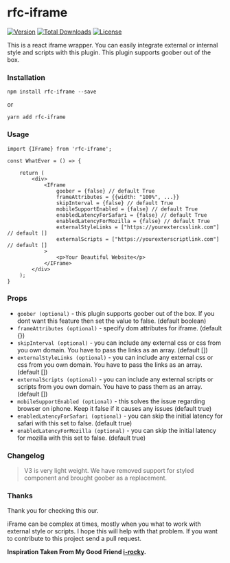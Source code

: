 # rfc-iframe

[![Version](https://img.shields.io/npm/v/rfc-iframe.svg)](https://www.npmjs.com/package/rfc-iframe)
[![Total Downloads](https://img.shields.io/npm/dt/rfc-iframe.svg)](https://www.npmjs.com/package/rfc-iframe)
[![License](https://img.shields.io/github/license/rrakib/rfc-iframe.svg)](https://github.com/rrakib/rfc-iframe/blob/master/LICENSE)

This is a react iframe wrapper. You can easily integrate external or internal style and scripts with this plugin. This plugin supports goober out of the box. 

### Installation

`npm install rfc-iframe --save`

or

`yarn add rfc-iframe`

### Usage

```JS
import {IFrame} from 'rfc-iframe';

const WhatEver = () => {
    
    return (
        <div>
            <IFrame
                goober = {false} // default True
                frameAttributes = {{width: "100%", ...}}
                skipInterval = {false} // default True
                mobileSupportEnabled = {false} // default True
                enabledLatencyForSafari = {false} // default True
                enabledLatencyForMozilla = {false} // default True
                externalStyleLinks = ["https://yourextercsslink.com"] // default []
                externalScripts = ["https://yourexterscriptlink.com"] // default []
            >
                <p>Your Beautiful Website</p>            
            </IFrame>        
        </div>
    );
}
```

### Props
* ``` goober (optional) ``` - this plugin supports goober out of the box. If you dont want this feature then set the value to false. (default boolean)
* ``` frameAttributes (optional) ``` - specify dom attributes for iframe. (default {})
* ``` skipInterval (optional) ``` - you can include any external css or css from you own domain. You have to pass the links as an array. (default [])
* ``` externalStyleLinks (optional) ``` - you can include any external css or css from you own domain. You have to pass the links as an array. (default [])
* ``` externalScripts (optional) ``` - you can include any external scripts or scripts from you own domain. You have to pass them as an array. (default [])
* ``` mobileSupportEnabled (optional) ``` - this solves the issue regarding browser on iphone. Keep it false if it causes any issues (default true)
* ``` enabledLatencyForSafari (optional) ``` - you can skip the initial latency for safari with this set to false. (default true)
* ``` enabledLatencyForMozilla (optional) ``` - you can skip the initial latency for mozilla with this set to false. (default true)

### Changelog
> V3 is very light weight. We have removed support for styled component and brought goober as a replacement.

### Thanks
Thank you for checking this our.
 
 iFrame can be complex at times, mostly when you what to work with external style or scripts. I hope this will help with that problem. If you want to contribute to this project send a pull request.



**Inspiration Taken From My Good Friend [i-rocky](https://github.com/i-rocky).**
